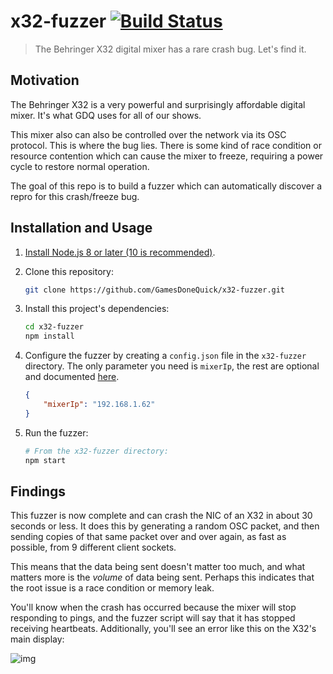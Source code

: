 # x32-fuzzer [![Build Status](https://dev.azure.com/gamesdonequick/x32-fuzzer/_apis/build/status/GamesDoneQuick.x32-fuzzer?branchName=master)](https://dev.azure.com/gamesdonequick/x32-fuzzer/_build/latest?definitionId=3&branchName=master)

> The Behringer X32 digital mixer has a rare crash bug. Let's find it.

## Motivation

The Behringer X32 is a very powerful and surprisingly affordable digital mixer. It's what GDQ uses for all of our shows.

This mixer also can also be controlled over the network via its OSC protocol. This is where the bug lies. There is some kind of race condition or resource contention which can cause the mixer to freeze, requiring a power cycle to restore normal operation.

The goal of this repo is to build a fuzzer which can automatically discover a repro for this crash/freeze bug.

## Installation and Usage

1. [Install Node.js 8 or later (10 is recommended)](https://nodejs.org/en/).
2. Clone this repository:

    ```bash
    git clone https://github.com/GamesDoneQuick/x32-fuzzer.git
    ```

3. Install this project's dependencies:

    ```bash
    cd x32-fuzzer
    npm install
    ```

4. Configure the fuzzer by creating a `config.json` file in the `x32-fuzzer` directory. The only parameter you need is `mixerIp`, the rest are optional and documented [here](https://github.com/GamesDoneQuick/x32-fuzzer/blob/master/src/config.ts).

    ```json
    {
    	"mixerIp": "192.168.1.62"
    }
    ```

5. Run the fuzzer:

    ```bash
    # From the x32-fuzzer directory:
    npm start
    ```
	
## Findings

This fuzzer is now complete and can crash the NIC of an X32 in about 30 seconds or less. It does this by generating a random OSC packet, and then sending copies of that same packet over and over again, as fast as possible, from 9 different client sockets.

This means that the data being sent doesn't matter too much, and what matters more is the _volume_ of data being sent. Perhaps this indicates that the root issue is a race condition or memory leak.

You'll know when the crash has occurred because the mixer will stop responding to pings, and the fuzzer script will say that it has stopped receiving heartbeats. Additionally, you'll see an error like this on the X32's main display:

![img](https://i.imgur.com/s0hzH3H.jpg)
